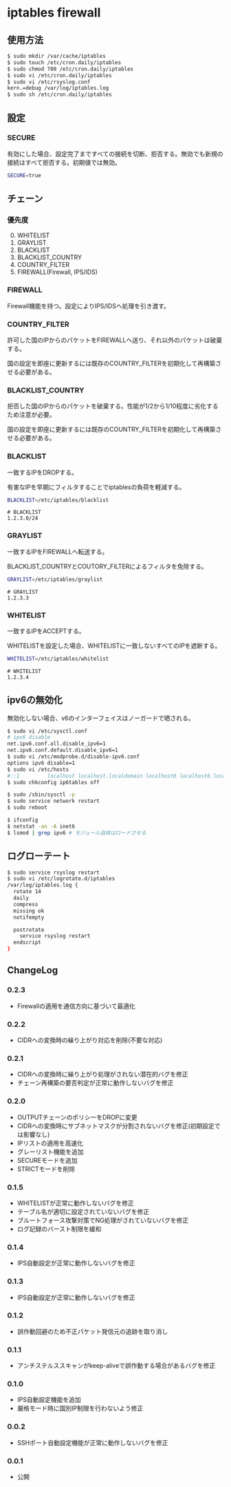 # iptables firewall

## 使用方法

```sh
$ sudo mkdir /var/cache/iptables
$ sudo touch /etc/cron.daily/iptables
$ sudo chmod 700 /etc/cron.daily/iptables
$ sudo vi /etc/cron.daily/iptables
$ sudo vi /etc/rsyslog.conf
kern.=debug /var/log/iptables.log
$ sudo sh /etc/cron.daily/iptables
```

## 設定

### SECURE
有効にした場合、設定完了まですべての接続を切断、拒否する。無効でも新規の接続はすべて拒否する。初期値では無効。

```sh
SECURE=true
```

## チェーン

### 優先度

0. WHITELIST
0. GRAYLIST
0. BLACKLIST
0. BLACKLIST_COUNTRY
0. COUNTRY_FILTER
0. FIREWALL(Firewall, IPS/IDS)

### FIREWALL
Firewall機能を持つ。設定によりIPS/IDSへ処理を引き渡す。

### COUNTRY_FILTER
許可した国のIPからのパケットをFIREWALLへ送り、それ以外のパケットは破棄する。

国の設定を即座に更新するには既存のCOUNTRY_FILTERを初期化して再構築させる必要がある。

### BLACKLIST_COUNTRY
拒否した国のIPからのパケットを破棄する。性能が1/2から1/10程度に劣化するため注意が必要。

国の設定を即座に更新するには既存のCOUNTRY_FILTERを初期化して再構築させる必要がある。

### BLACKLIST
一致するIPをDROPする。

有害なIPを早期にフィルタすることでiptablesの負荷を軽減する。

```sh
BLACKLIST=/etc/iptables/blacklist
```

```
# BLACKLIST
1.2.3.0/24
```

### GRAYLIST
一致するIPをFIREWALLへ転送する。

BLACKLIST_COUNTRYとCOUTORY_FILTERによるフィルタを免除する。

```sh
GRAYLIST=/etc/iptables/graylist
```

```
# GRAYLIST
1.2.3.3
```

### WHITELIST
一致するIPをACCEPTする。

WHITELISTを設定した場合、WHITELISTに一致しないすべてのIPを遮断する。

```sh
WHITELIST=/etc/iptables/whitelist
```

```
# WHITELIST
1.2.3.4
```

## ipv6の無効化
無効化しない場合、v6のインターフェイスはノーガードで晒される。

```sh
$ sudo vi /etc/sysctl.conf
# ipv6 disable
net.ipv6.conf.all.disable_ipv6=1
net.ipv6.conf.default.disable_ipv6=1
$ sudo vi /etc/modprobe.d/disable-ipv6.conf
options ipv6 disable=1
$ sudo vi /etc/hosts
#::1         localhost localhost.localdomain localhost6 localhost6.localdomain6
$ sudo chkconfig ip6tables off

$ sudo /sbin/sysctl -p
$ sudo service network restart
$ sudo reboot

$ ifconfig
$ netstat -an -A inet6
$ lsmod | grep ipv6 # モジュール自体はロードさせる
```

## ログローテート

```sh
$ sudo service rsyslog restart
$ sudo vi /etc/logrotate.d/iptables
/var/log/iptables.log {
  rotate 14
  daily
  compress
  missing ok
  notifempty

  postrotate
    service rsyslog restart
  endscript
}
```

## ChangeLog

### 0.2.3

* Firewallの適用を通信方向に基づいて最適化

### 0.2.2

* CIDRへの変換時の繰り上がり対応を削除(不要な対応)

### 0.2.1

* CIDRへの変換時に繰り上がり処理がされない潜在的バグを修正
* チェーン再構築の要否判定が正常に動作しないバグを修正

### 0.2.0

* OUTPUTチェーンのポリシーをDROPに変更
* CIDRへの変換時にサブネットマスクが分割されないバグを修正(初期設定では影響なし)
* IPリストの適用を高速化
* グレーリスト機能を追加
* SECUREモードを追加
* STRICTモードを削除

### 0.1.5

* WHITELISTが正常に動作しないバグを修正
* テーブル名が適切に設定されていないバグを修正
* ブルートフォース攻撃対策でNG処理がされていないバグを修正
* ログ記録のバースト制限を緩和

### 0.1.4

* IPS自動設定が正常に動作しないバグを修正

### 0.1.3

* IPS自動設定が正常に動作しないバグを修正

### 0.1.2

* 誤作動回避のため不正パケット発信元の追跡を取り消し

### 0.1.1

* アンチステルススキャンがkeep-aliveで誤作動する場合があるバグを修正

### 0.1.0

* IPS自動設定機能を追加
* 厳格モード時に国別IP制限を行わないよう修正

### 0.0.2

* SSHポート自動設定機能が正常に動作しないバグを修正

### 0.0.1

* 公開
